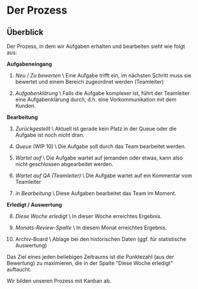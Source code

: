 # Der Prozess

## Überblick

Der Prozess, in dem wir Aufgaben erhalten und bearbeiten sieht wie folgt aus: 

**Aufgabeneingang**

1. *Neu / Zu bewerten* \\ Eine Aufgabe trifft ein, im nächsten Schritt muss sie bewertet und einem Bereich zugeordnet werden (Teamleiter)

2. *Aufgabenklärung* \\ Falls die Aufgabe komplexer ist, führt der Teamleiter eine Aufgabenklärung durch, d.h. eine Vorkommunikation mit dem Kunden.

**Bearbeitung**

3. *Zurückgestellt* \\ Aktuell ist gerade kein Platz in der Queue oder die Aufgabe ist noch nicht dran.

4. *Queue* (WIP 10) \\ Die Aufgabe soll durch das Team bearbeitet werden.

5. *Wartet auf* \\ Die Aufgabe wartet auf jemanden oder etwas, kann also nicht geschlossen abgearbeitet werden.

6. *Wartet auf QA (Teamleiter)* \\ Die Aufgabe wartet auf ein Kommentar vom Teamleiter

7. *in Bearbeitung* \\ Diese Aufgaben bearbeitet das Team im Moment.

**Erledigt / Auswertung**

8. *Diese Woche erledigt* \\ In dieser Woche erreichtes Ergebnis.

9. *Monats-Review-Spalte* \\ In diesem Monat erreichtes Ergebnis.

10. Archiv-Board \\ Ablage bei den historischen Daten (ggf. für statistische Auswertung)

Das Ziel eines jeden beliebigen Zeitraums ist die Punktezahl (aus der Bewertung) zu maximieren, die in der Spalte "Diese Woche erledigt" auftaucht. 

Wir bilden unseren Prozess mit Kanban ab.
